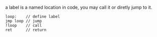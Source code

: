 a label is a named location in code, you may call it or diretly jump to it.

```
loop:    // define label
jmp loop // jump
!loop    // call 
ret      // return
```
